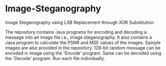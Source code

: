 # Image-Steganography
Image Steganography using LSB Replacement through XOR Substitution

The repository contains Java programs for encoding and decoding a message into an image file i.e., image steganography.
It also contains a Java program to calculate the PSNR and MSE values of the images.
Sample images are also provided in the repository.
128-bit random message can be encoded in image using the 'Encode' program.
Same can be decoded using the 'Decode' program.
Run each file individually.
